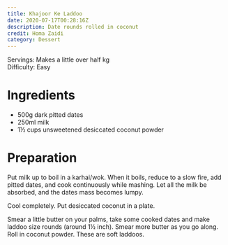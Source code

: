 ```yaml
---
title: Khajoor Ke Laddoo
date: 2020-07-17T00:28:16Z
description: Date rounds rolled in coconut
credit: Homa Zaidi
category: Dessert
---
```

Servings: Makes a little over half kg  
Difficulty: Easy  

# Ingredients
* 500g dark pitted dates
* 250ml milk
* 1½ cups unsweetened desiccated coconut powder

# Preparation
Put milk up to boil in a karhai/wok. When it boils, reduce to a slow fire, add pitted dates, and cook continuously while mashing. Let all the milk be absorbed, and the dates mass becomes lumpy. 

Cool completely. Put desiccated coconut in a plate.

Smear a little butter on your palms, take some cooked dates and make laddoo size rounds (around 1½ inch). Smear more butter as you go along. Roll in coconut powder. These are soft laddoos.
